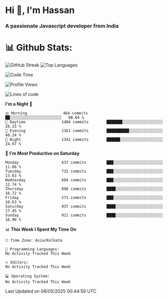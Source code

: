 # Hi 👋, I'm Hassan
### A passionate Javascript developer from India


# 📊 Github Stats:
![GitHub Streak](https://github-readme-streak-stats.herokuapp.com/?user=codeblooded47&theme=dracula&hide_border=false)
![Top Languages](https://github-readme-stats.vercel.app/api/top-langs/?username=codeblooded47&layout=compact&theme=dracula)



<!--START_SECTION:waka-->
![Code Time](http://img.shields.io/badge/Code%20Time-883%20hrs%201%20min-blue)

![Profile Views](http://img.shields.io/badge/Profile%20Views-0-blue)

![Lines of code](https://img.shields.io/badge/From%20Hello%20World%20I%27ve%20Written-24.0%20million%20lines%20of%20code-blue)

**I'm a Night 🦉** 

```text
🌞 Morning                464 commits         ██░░░░░░░░░░░░░░░░░░░░░░░   08.64 % 
🌆 Daytime                1404 commits        ███████░░░░░░░░░░░░░░░░░░   26.15 % 
🌃 Evening                2161 commits        ██████████░░░░░░░░░░░░░░░   40.24 % 
🌙 Night                  1341 commits        ██████░░░░░░░░░░░░░░░░░░░   24.97 % 
```
📅 **I'm Most Productive on Saturday** 

```text
Monday                   637 commits         ███░░░░░░░░░░░░░░░░░░░░░░   11.86 % 
Tuesday                  732 commits         ███░░░░░░░░░░░░░░░░░░░░░░   13.63 % 
Wednesday                684 commits         ███░░░░░░░░░░░░░░░░░░░░░░   12.74 % 
Thursday                 898 commits         ████░░░░░░░░░░░░░░░░░░░░░   16.72 % 
Friday                   571 commits         ███░░░░░░░░░░░░░░░░░░░░░░   10.63 % 
Saturday                 937 commits         ████░░░░░░░░░░░░░░░░░░░░░   17.45 % 
Sunday                   911 commits         ████░░░░░░░░░░░░░░░░░░░░░   16.96 % 
```


📊 **This Week I Spent My Time On** 

```text
🕑︎ Time Zone: Asia/Kolkata

💬 Programming Languages: 
No Activity Tracked This Week

🔥 Editors: 
No Activity Tracked This Week

💻 Operating System: 
No Activity Tracked This Week
```


 Last Updated on 08/05/2025 00:44:59 UTC
<!--END_SECTION:waka-->

